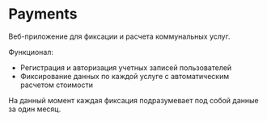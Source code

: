 # Payments
Веб-приложение для фиксации и расчета коммунальных услуг. 

Функционал:
- Регистрация и авторизация учетных записей пользователей
- Фиксирование данных по каждой услуге с автоматическим расчетом стоимости

На данный момент каждая фиксация подразумевает под собой данные за один месяц.
